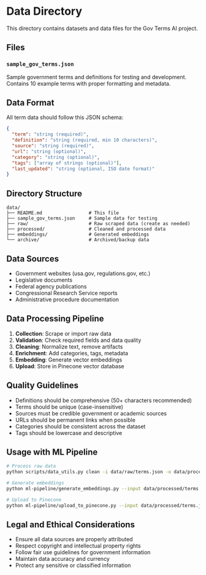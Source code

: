 # Data Directory

This directory contains datasets and data files for the Gov Terms AI project.

## Files

### `sample_gov_terms.json`
Sample government terms and definitions for testing and development. Contains 10 example terms with proper formatting and metadata.

## Data Format

All term data should follow this JSON schema:

```json
{
  "term": "string (required)",
  "definition": "string (required, min 10 characters)",
  "source": "string (required)",
  "url": "string (optional)",
  "category": "string (optional)",
  "tags": ["array of strings (optional)"],
  "last_updated": "string (optional, ISO date format)"
}
```

## Directory Structure

```
data/
├── README.md                 # This file
├── sample_gov_terms.json     # Sample data for testing
├── raw/                      # Raw scraped data (create as needed)
├── processed/                # Cleaned and processed data
├── embeddings/               # Generated embeddings
└── archive/                  # Archived/backup data
```

## Data Sources

- Government websites (usa.gov, regulations.gov, etc.)
- Legislative documents
- Federal agency publications
- Congressional Research Service reports
- Administrative procedure documentation

## Data Processing Pipeline

1. **Collection**: Scrape or import raw data
2. **Validation**: Check required fields and data quality
3. **Cleaning**: Normalize text, remove artifacts
4. **Enrichment**: Add categories, tags, metadata
5. **Embedding**: Generate vector embeddings
6. **Upload**: Store in Pinecone vector database

## Quality Guidelines

- Definitions should be comprehensive (50+ characters recommended)
- Terms should be unique (case-insensitive)
- Sources must be credible government or academic sources
- URLs should be permanent links when possible
- Categories should be consistent across the dataset
- Tags should be lowercase and descriptive

## Usage with ML Pipeline

```bash
# Process raw data
python scripts/data_utils.py clean -i data/raw/terms.json -o data/processed/terms.json

# Generate embeddings
python ml-pipeline/generate_embeddings.py --input data/processed/terms.json

# Upload to Pinecone
python ml-pipeline/upload_to_pinecone.py --input data/processed/terms.json
```

## Legal and Ethical Considerations

- Ensure all data sources are properly attributed
- Respect copyright and intellectual property rights
- Follow fair use guidelines for government information
- Maintain data accuracy and currency
- Protect any sensitive or classified information
